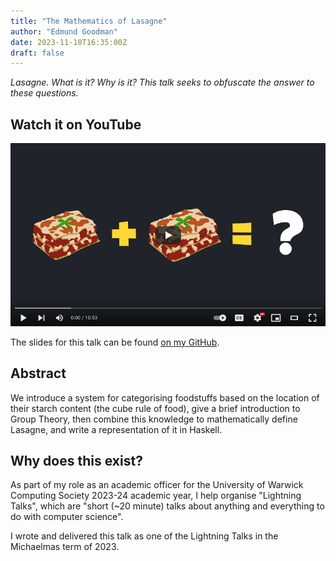 ```yaml
---
title: "The Mathematics of Lasagne"
author: "Edmund Goodman"
date: 2023-11-10T16:35:00Z
draft: false
---
```


*Lasagne. What is it? Why is it? This talk seeks to obfuscate the answer to these questions.*

## Watch it on YouTube

<!--more-->

[![The Mathematics of Lasagne YouTube video thumbnail with controls](/images/posts/the_mathematics_of_lasagne/youtube_thumbnail_controls.png)](https://youtu.be/9l9hcSIAAtM)

The slides for this talk can be found [on my GitHub](https://github.com/EdmundGoodman/The-Mathematics-of-Lasagne).

## Abstract

We introduce a system for categorising foodstuffs based on the location of their starch content (the cube rule of food), give a brief introduction to Group Theory, then combine this knowledge to mathematically define Lasagne, and write a representation of it in Haskell.

## Why does this exist?

As part of my role as an academic officer for the University of Warwick Computing Society 2023-24 academic year, I help organise "Lightning Talks", which are "short (~20 minute) talks about anything and everything to do with computer science".

I wrote and delivered this talk as one of the Lightning Talks in the Michaelmas term of 2023.
